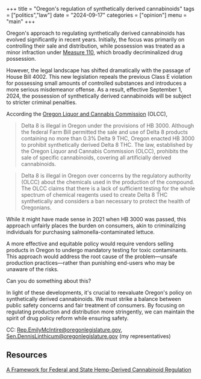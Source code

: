 +++
title = "Oregon's regulation of synthetically derived cannabinoids"
tags = ["politics","law"]
date = "2024-09-17"
categories = ["opinion"]
menu = "main"
+++

Oregon's approach to regulating synthetically derived cannabinoids has evolved significantly in recent years. Initially, the focus was primarily on controlling their sale and distribution, while possession was treated as a minor infraction under [Measure 110](https://ballotpedia.org/Oregon_Measure_110,_Drug_Decriminalization_and_Addiction_Treatment_Initiative_(2020)), which broadly decriminalized drug possession.

However, the legal landscape has shifted dramatically with the passage of House Bill 4002. This new legislation repeals the previous Class E violation for possessing small amounts of controlled substances and introduces a more serious misdemeanor offense. As a result, effective September 1, 2024, the possession of synthetically derived cannabinoids will be subject to stricter criminal penalties.

According the [Oregon Liquor and Cannabis Commission](https://oregonstatecannabis.org/thc/delta-8) (OLCC),

> Delta 8 is illegal in Oregon under the provisions of HB 3000. Although the federal Farm Bill permitted the sale and use of Delta 8 products containing no more than 0.3% Delta 9 THC, Oregon enacted HB 3000 to prohibit synthetically derived Delta 8 THC. The law, established by the Oregon Liquor and Cannabis Commission (OLCC), prohibits the sale of specific cannabinoids, covering all artificially derived cannabinoids.

> Delta 8 is illegal in Oregon over concerns by the regulatory authority (OLCC) about the chemicals used in the production of the compound. The OLCC claims that there is a lack of sufficient testing for the whole spectrum of chemical reagents used to create Delta 8 THC synthetically and considers a ban necessary to protect the health of Oregonians.

While it might have made sense in 2021 when HB 3000 was passed, this approach unfairly places the burden on consumers, akin to criminalizing individuals for purchasing salmonella-contaminated lettuce.

A more effective and equitable policy would require vendors selling products in Oregon to undergo mandatory testing for toxic contaminants. This approach would address the root cause of the problem—unsafe production practices—rather than punishing end-users who may be unaware of the risks.

Can you do something about this?

In light of these developments, it's crucial to reevaluate Oregon's policy on synthetically derived cannabinoids. We must strike a balance between public safety concerns and fair treatment of consumers. By focusing on regulating production and distribution more stringently, we can maintain the spirit of drug policy reform while ensuring safety.

CC: Rep.EmilyMcIntire@oregonlegislature.gov, Sen.DennisLinthicum@oregonlegislature.gov (my representatives)

## Resources

[A Framework for Federal and State Hemp-Derived Cannabinoid Regulation](https://a8d50b36.rocketcdn.me/wp-content/uploads/framework-federal-state-hemp-derived-cannabinoid-regulation.pdf)
